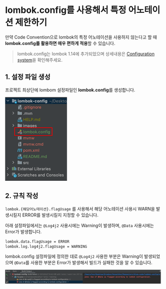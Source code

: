 # lombok.config를 사용해서 특정 어노테이션 제한하기

만약 Code Convention으로 lombok의 특정 어노테이션을 사용하지 않는다고 할 때 **lombok.config를 활용하면 매우 편하게 적용**할 수 있습니다.

> lombok.config는 lombok 1.14에 추가되었으며 상세내용은 [Configuration system](https://projectlombok.org/features/configuration)을 확인해주세요.

## 1. 설정 파일 생성

프로젝트 최상단에 lombom 설정파일인 **lombok.config**를 생성합니다.

![1](./images/1.png)

## 2. 규칙 작성

`lombok.{해당어노테이션}.flagUsage` 를 사용해서 해당 어노테이션 사용시 WARN을 발생시킬지 ERROR를 발생시킬지 지정할 수 있습니다.

아래 설정파일에서는 `@Log4j2` 사용시에는 Warning이 발생하며, `@Data` 사용시에는 Error가 발생합니다.

```properties
lombok.data.flagUsage = ERROR
lombok.log.log4j2.flagUsage = WARNING
```

lombok.config 설정파일에 정의한 데로  `@Log4j2` 사용한 부분은 Warning이 발생되었으며 `@Data`를 사용한 부분은 Error가 발생해서 빌드가 실패한 것을 알 수 있습니다.

![2](./images/2.png)